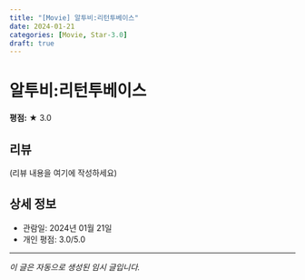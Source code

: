 ```yaml
---
title: "[Movie] 알투비:리턴투베이스"
date: 2024-01-21
categories: [Movie, Star-3.0]
draft: true
---
```


# 알투비:리턴투베이스

**평점:** ★ 3.0

## 리뷰

(리뷰 내용을 여기에 작성하세요)

## 상세 정보

- 관람일: 2024년 01월 21일
- 개인 평점: 3.0/5.0

---

*이 글은 자동으로 생성된 임시 글입니다.*
